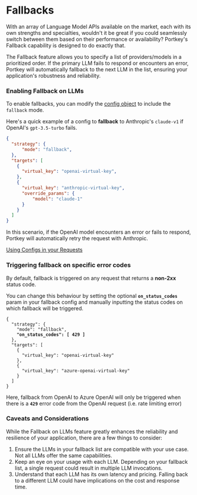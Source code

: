 # Fallbacks

With an array of Language Model APIs available on the market, each with its own strengths and specialties, wouldn't it be great if you could seamlessly switch between them based on their performance or availability? Portkey's Fallback capability is designed to do exactly that.

The Fallback feature allows you to specify a list of providers/models in a prioritized order. If the primary LLM fails to respond or encounters an error, Portkey will automatically fallback to the next LLM in the list, ensuring your application's robustness and reliability.

### Enabling Fallback on LLMs

To enable fallbacks, you can modify the [config object](../../api-reference/config-object.md) to include the `fallback` mode.

Here's a quick example of a config to **fallback** to Anthropic's `claude-v1` if OpenAI's `gpt-3.5-turbo` fails.

```json
{
  "strategy": {
      "mode": "fallback",
  },
  "targets": [
    {
      "virtual_key": "openai-virtual-key",
    },
    {
      "virtual_key": "anthropic-virtual-key",
      "override_params": {
          "model": "claude-1"
      }
    }
  ]
}
```

In this scenario, if the OpenAI model encounters an error or fails to respond, Portkey will automatically retry the request with Anthropic.

[Using Configs in your Requests](configs.md#using-configs)

### Triggering fallback on specific error codes

By default, fallback is triggered on any request that returns a **non-2xx** status code.&#x20;

You can change this behaviour by setting the optional **`on_status_codes`** param in your fallback config and manually inputting the status codes on which fallback will be triggered.

<pre><code>{
  "strategy": {
    "mode": "fallback",
<strong>    "on_status_codes": [ 429 ]
</strong>  },
  "targets": [
    {
      "virtual_key": "openai-virtual-key"
    },
    {
      "virtual_key": "azure-openai-virtual-key"
    }
  ]
}
</code></pre>

Here, fallback from OpenAI to Azure OpenAI will only be triggered when there is a **`429`** error code from the OpenAI request (i.e. rate limiting error)

### Caveats and Considerations

While the Fallback on LLMs feature greatly enhances the reliability and resilience of your application, there are a few things to consider:

1. Ensure the LLMs in your fallback list are compatible with your use case. Not all LLMs offer the same capabilities.
2. Keep an eye on your usage with each LLM. Depending on your fallback list, a single request could result in multiple LLM invocations.
3. Understand that each LLM has its own latency and pricing. Falling back to a different LLM could have implications on the cost and response time.
